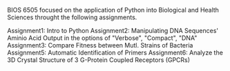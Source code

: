 BIOS 6505 focused on the application of Python into Biological and Health Sciences throught the following assignments.

Assignment1: Intro to Python
Assignment2: Manipulating DNA Sequences' Aminio Acid Output in the options of "Verbose", "Compact", "DNA"
Assignment3: Compare Fitness between Mutl. Strains of Bacteria
Assignment5: Automatic Identification of Primers
Assignment6: Analyze the 3D Crystal Structure of 3 G-Protein Coupled Receptors (GPCRs)
